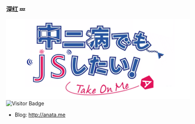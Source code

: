 ### 深红 💤
![poster](https://github.com/deepred5/deepred5/blob/master/header.png)
![Visitor Badge](https://visitor-badge.laobi.icu/badge?page_id=deepred5.deepred5)

- Blog: http://anata.me
